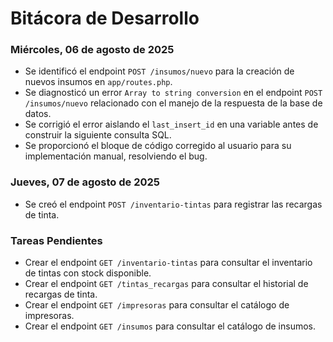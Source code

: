 # Bitácora de Desarrollo

### Miércoles, 06 de agosto de 2025

- Se identificó el endpoint `POST /insumos/nuevo` para la creación de nuevos insumos en `app/routes.php`.
- Se diagnosticó un error `Array to string conversion` en el endpoint `POST /insumos/nuevo` relacionado con el manejo de la respuesta de la base de datos.
- Se corrigió el error aislando el `last_insert_id` en una variable antes de construir la siguiente consulta SQL.
- Se proporcionó el bloque de código corregido al usuario para su implementación manual, resolviendo el bug.

### Jueves, 07 de agosto de 2025

- Se creó el endpoint `POST /inventario-tintas` para registrar las recargas de tinta.

### Tareas Pendientes

- Crear el endpoint `GET /inventario-tintas` para consultar el inventario de tintas con stock disponible.
- Crear el endpoint `GET /tintas_recargas` para consultar el historial de recargas de tinta.
- Crear el endpoint `GET /impresoras` para consultar el catálogo de impresoras.
- Crear el endpoint `GET /insumos` para consultar el catálogo de insumos.